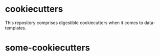 # cookiecutters
This repository comprises digestible cookiecutters when it comes to data-templates.
# some-cookiecutters
